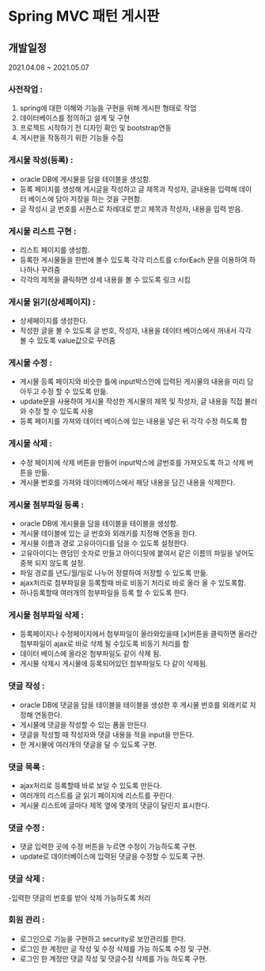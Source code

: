 # Spring MVC 패턴 게시판

## 개발일정
2021.04.08 ~ 2021.05.07


### 사전작업 :
1. spring에 대한 이해와 기능을 구현을 위해 게시판 형태로 작업
2. 데이터베이스를 정의하고 설계 및 구현
3. 프로젝트 시작하기 전 디자인 확인 및 bootstrap연동
4. 게시판을 작동하기 위한 기능들 수집

### 게시물 작성(등록) :
- oracle DB에 게시물을 담을 테이블을 생성함.
- 등록 페이지를 생성해 게시글을 작성하고 글 제목과 작성자, 글내용을 입력해 데이터 베이스에 담아 저장을 하는 것을 구현함.
- 글 작성시 글 번호를 시퀀스로 차례대로 받고 제목과 작성자, 내용을 입력 받음.

### 게시물 리스트 구현 :
- 리스트 페이지를 생성함.
- 등록한 게시물들을 한번에 볼수 있도록 각각 리스트를 c:forEach 문을 이용하여 하나하나 꾸려줌
- 각각의 제목을 클릭하면 상세 내용을 볼 수 있도록 링크 시킴

### 게시물 읽기(상세페이지) : 
- 상세페이지를 생성한다.
- 작성한 글을 볼 수 있도록 글 번호, 작성자, 내용을 데이터 베이스에서 꺼내서 각각 볼 수 있도록 value값으로 꾸려줌

### 게시물 수정 : 
- 게시물 등록 페이지와 비슷한 틀에 input박스안에 입력된 게시물의 내용을 미리 담아두고 수정 할 수 있도록 만듦.
- update문을 사용하여 게시물 작성한 게시물의 제목 및 작성자, 글 내용을 직접 불러와 수정 할 수 있도록 사용
- 등록 페이지를 가져와 데이터 베이스에 있는 내용을 넣은 뒤 각각 수정 하도록 함

### 게시물 삭제 :
- 수정 페이지에 삭제 버튼을 만들어 input박스에 글번호를 가져오도록 하고 삭제 버튼을 만듦.
- 게시물 번호를 가져와 데이터베이스에서 해당 내용을 담긴 내용을 삭제한다.

### 게시물 첨부파일 등록 :
- oracle DB에 게시물을 담을 테이블을 테이블을 생성함.
- 게시물 테이블에 있는 글 번호와 외래키를 지정해 연동을 한다.
- 게시물 이름과 경로 고유아이디를 담을 수 있도록 설정한다.
- 고유아이디는 랜덤인 숫자로 만들고 아이디뒷에 붙여서 같은 이름의 파일을 넣어도 중복 되지 않도록 설정.
- 파일 경로를 년도/월/일로 나누어 정렬하여 저장할 수 있도록 만듦.
-  ajax처리로 첨부파일을 등록할때 바로 비동기 처리로 바로 올라 올 수 있도록함.
- 하나등록할때 여러개의 첨부파일을 등록 할 수 있도록 한다.

### 게시물 첨부파일 삭제 :
- 등록페이지나 수정페이지에서 첨부파일이 올라와있을때 [x]버튼을 클릭하면 올라간 첨부파일이 ajax로 바로 삭제 될 수있도록 비동기 처리를 함
- 데이터 베이스에 올라온 첨부파일도 같이 삭제 됨.
- 게시물 삭제시 게시물에 등록되어있던 첨부파일도 다 같이 삭제됨.

### 댓글 작성 :
- oracle DB에 댓글을 담을 테이블을 테이블을 생성한 후 게시물 번호를 외래키로 지정해 연동한다.
- 게시물에 댓글을 작성할 수 있는 폼을 만든다.
- 댓글을 작성할 때 작성자와 댓글 내용을 적을 input을 만든다.
- 한 게시물에 여러개의 댓글을 달 수 있도록 구현.

### 댓글 목록 : 
- ajax처리로 등록할때 바로 보일 수 있도록 만든다.
- 여러개의 리스트를 글 읽기 페이지에 리스트를 꾸린다.
- 게시물 리스트에 글마다 제목 옆에 몇개의 댓글이 달린지 표시한다.

### 댓글 수정 :
- 댓글 입력한 곳에 수정 버튼을 누르면 수정이 가능하도록 구현.
- update로 데이터베이스에 입력된 댓글을 수정할 수 있도록 구현.

### 댓글 삭제 :
-입력한 댓글의 번호를 받아 삭제 가능하도록 처리

### 회원 관리 :
- 로그인으로 기능을 구현하고 security로 보안관리를 한다. 
- 로그인 한 계정만 글 작성 및 수정 삭제를 가능 하도록 수정 및 구현.
- 로그인 한 계정만 댓글 작성 및 댓글수정 삭제를 가능 하도록 구현.
